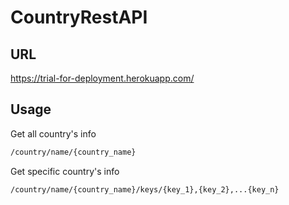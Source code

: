 # CountryRestAPI
## URL
https://trial-for-deployment.herokuapp.com/
## Usage
Get all country's info
```bash
/country/name/{country_name}
```
Get specific country's info
```bash
/country/name/{country_name}/keys/{key_1},{key_2},...{key_n}
```
